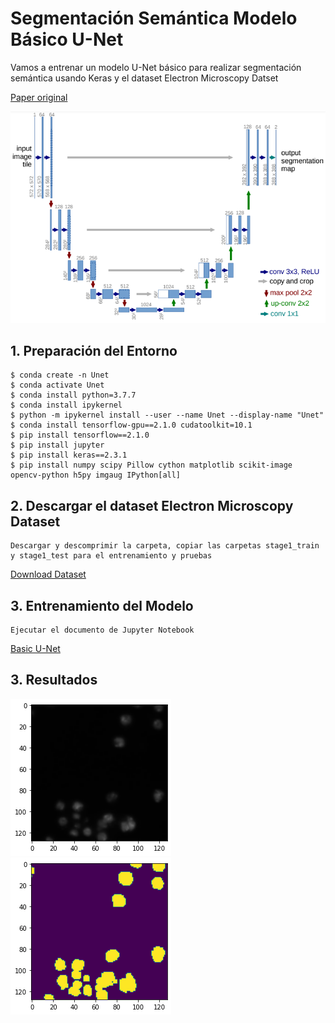 # Segmentación Semántica Modelo Básico U-Net
Vamos a entrenar un modelo U-Net básico para realizar segmentación semántica usando Keras y el dataset Electron Microscopy Datset

[Paper original](https://arxiv.org/pdf/1505.04597.pdf)

![Modelo U-Net](https://github.com/DavidReveloLuna/Semantic-Segmentation-Basic-U-Net/blob/master/assets/ArquitecturaUnet.png)

## 1. Preparación del Entorno

    $ conda create -n Unet 
    $ conda activate Unet
    $ conda install python=3.7.7
    $ conda install ipykernel
    $ python -m ipykernel install --user --name Unet --display-name "Unet"
    $ conda install tensorflow-gpu==2.1.0 cudatoolkit=10.1
    $ pip install tensorflow==2.1.0
    $ pip install jupyter
    $ pip install keras==2.3.1
    $ pip install numpy scipy Pillow cython matplotlib scikit-image opencv-python h5py imgaug IPython[all]

## 2. Descargar el dataset Electron Microscopy Dataset

    Descargar y descomprimir la carpeta, copiar las carpetas stage1_train y stage1_test para el entrenamiento y pruebas

[Download Dataset](https://www.epfl.ch/labs/cvlab/data/data-em/)

## 3. Entrenamiento del Modelo

    Ejecutar el documento de Jupyter Notebook
[Basic U-Net](https://github.com/DavidReveloLuna/Semantic-Segmentation-Basic-U-Net/blob/master/BasicUnet.ipynb)

## 3. Resultados

![Imagen](https://github.com/DavidReveloLuna/Semantic-Segmentation-Basic-U-Net/blob/master/assets/image.png)
![Segmentación](https://github.com/DavidReveloLuna/Semantic-Segmentation-Basic-U-Net/blob/master/assets/mask.png)
    

